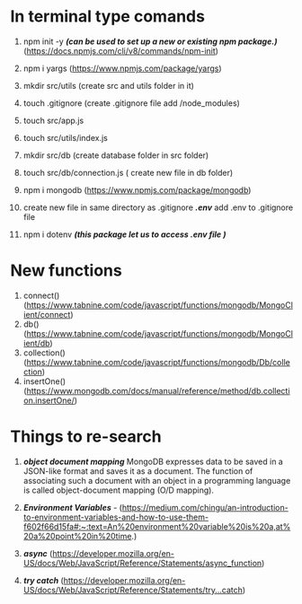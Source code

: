 

# In terminal type comands

1. npm init -y  ***(can be used to set up a new or existing npm package.)*** (https://docs.npmjs.com/cli/v8/commands/npm-init)
2. npm  i yargs     (https://www.npmjs.com/package/yargs)
3. mkdir src/utils (create  src and utils folder in it)
4. touch .gitignore (create .gitignore file add   /node_modules)
5. touch src/app.js
6. touch src/utils/index.js
7. mkdir src/db (create database folder in src folder)
8. touch src/db/connection.js ( create new file in db folder)
9. npm i mongodb (https://www.npmjs.com/package/mongodb)

10. create new file in same directory as .gitignore  ***.env***  add .env to .gitignore file 
11. npm i dotenv ***(this package let us to access .env file )***






# New functions

1. connect()     (https://www.tabnine.com/code/javascript/functions/mongodb/MongoClient/connect)
2. db()          (https://www.tabnine.com/code/javascript/functions/mongodb/MongoClient/db)
3. collection()  (https://www.tabnine.com/code/javascript/functions/mongodb/Db/collection)
3. insertOne()   (https://www.mongodb.com/docs/manual/reference/method/db.collection.insertOne/)










# Things to re-search 

1. ***object document mapping***  MongoDB expresses data to be saved in a JSON-like format and saves it as a document. The function of associating such a document with an object in a programming language is called object-document mapping (O/D mapping).

2. ***Environment Variables*** - (https://medium.com/chingu/an-introduction-to-environment-variables-and-how-to-use-them-f602f66d15fa#:~:text=An%20environment%20variable%20is%20a,at%20a%20point%20in%20time.)

3. ***async***  (https://developer.mozilla.org/en-US/docs/Web/JavaScript/Reference/Statements/async_function)

4. ***try catch*** (https://developer.mozilla.org/en-US/docs/Web/JavaScript/Reference/Statements/try...catch)